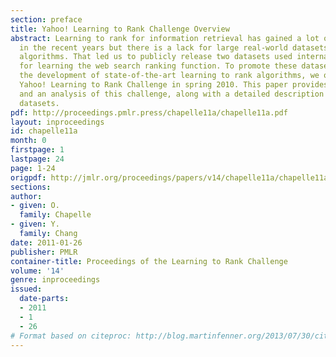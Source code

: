 ```yaml
---
section: preface
title: Yahoo! Learning to Rank Challenge Overview
abstract: Learning to rank for information retrieval has gained a lot of interest
  in the recent years but there is a lack for large real-world datasets to benchmark
  algorithms. That led us to publicly release two datasets used internally at Yahoo!
  for learning the web search ranking function. To promote these datasets and foster
  the development of state-of-the-art learning to rank algorithms, we organized the
  Yahoo! Learning to Rank Challenge in spring 2010. This paper provides an overview
  and an analysis of this challenge, along with a detailed description of the released
  datasets.
pdf: http://proceedings.pmlr.press/chapelle11a/chapelle11a.pdf
layout: inproceedings
id: chapelle11a
month: 0
firstpage: 1
lastpage: 24
page: 1-24
origpdf: http://jmlr.org/proceedings/papers/v14/chapelle11a/chapelle11a.pdf
sections: 
author:
- given: O.
  family: Chapelle
- given: Y.
  family: Chang
date: 2011-01-26
publisher: PMLR
container-title: Proceedings of the Learning to Rank Challenge
volume: '14'
genre: inproceedings
issued:
  date-parts:
  - 2011
  - 1
  - 26
# Format based on citeproc: http://blog.martinfenner.org/2013/07/30/citeproc-yaml-for-bibliographies/
---
```

